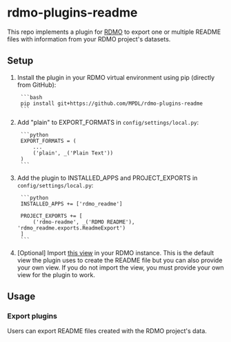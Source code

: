 # rdmo-plugins-readme

This repo implements a plugin for [RDMO](https://github.com/rdmorganiser/rdmo) to export one or multiple README files with information from your RDMO project's datasets.

## Setup

1. Install the plugin in your RDMO virtual environment using pip (directly from GitHub):

        ```bash
        pip install git+https://github.com/MPDL/rdmo-plugins-readme
        ```

2. Add "plain" to EXPORT_FORMATS in `config/settings/local.py`:

        ```python
        EXPORT_FORMATS = (
            ...
            ('plain', _('Plain Text'))
        )
        ```

3. Add the plugin to INSTALLED_APPS and PROJECT_EXPORTS in `config/settings/local.py`:

        ```python
        INSTALLED_APPS += ['rdmo_readme']

        PROJECT_EXPORTS += [
            ('rdmo-readme', _('RDMO README'), 'rdmo_readme.exports.ReadmeExport')
        ]
        ```

4. [Optional] Import [this view](https://github.com/MPDL/rdmo-plugins-readme/tree/main/view/rdmo-readme.xml) in your RDMO instance. This is the default view the plugin uses to create the README file but you can also provide your own view. If you do not import the view, you must provide your own view for the plugin to work.

## Usage

### Export plugins

Users can export README files created with the RDMO project's data.